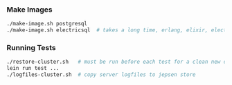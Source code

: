 ### Make Images

```bash
./make-image.sh postgresql
./make-image.sh electricsql  # takes a long time, erlang, elixir, electricsql from source
```

### Running Tests

```bash
./restore-cluster.sh   # must be run before each test for a clean new database
lein run test ...
./logfiles-cluster.sh  # copy server logfiles to jepsen store
```
